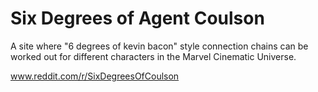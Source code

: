 # Six Degrees of Agent Coulson
A site where "6 degrees of kevin bacon" style connection chains can be worked out for different characters in the Marvel Cinematic Universe.

www.reddit.com/r/SixDegreesOfCoulson
